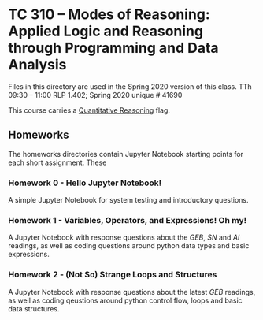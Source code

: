 # TC 310 – Modes of Reasoning: Applied Logic and Reasoning through Programming and Data Analysis 

Files in this directory are used in the Spring 2020 version of this class.
TTh 09:30 – 11:00  RLP 1.402; Spring 2020 unique # 41690

This course carries a [Quantitative Reasoning][1] flag.

## Homeworks

The homeworks directories contain Jupyter Notebook starting points for 
each short assignment. These 

### Homework 0 - Hello Jupyter Notebook!

A simple Jupyter Notebook for system testing and introductory questions.

### Homework 1 - Variables, Operators, and Expressions! Oh my!

A Jupyter Notebook with response questions about the *GEB*, *SN* and *AI* readings, 
as well as coding questions around python data types and basic expressions.

### Homework 2 - (Not So) Strange Loops and Structures

A Jupyter Notebook with response questions about the latest *GEB* readings,
as well as coding qeustions around python control flow, loops and basic data structures.

[1]: https://ugs.utexas.edu/flags/students/about/quantitative-reasoning


